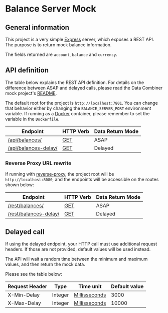 # Balance Server Mock #

## General information ##

This project is a very simple [Express](https://expressjs.com/) server, which exposes a REST API. The purpose is to return mock balance information.

The fields returned are `account`, `balance` and `currency`.

## API definition ##

The table below explains the REST API definition. For details on the difference between ASAP and delayed calls, please read the Data Combiner mock project's [README](../README.md).

The default root for the project is `http://localhost:7801`. You can change that behavior either by changing the `BALANCE_SERVER_PORT` environment variable. If running as a [Docker](https://docker.com) container, please remember to set the variable in the `Dockerfile`.


| Endpoint                                                          | HTTP Verb                                                             | Data Return Mode  |
|-------------------------------------------------------------------|-----------------------------------------------------------------------|-------------------|
| [/api/balances/](http://localhost:7801/api/balances/)             | [GET](https://developer.mozilla.org/en-US/docs/Web/HTTP/Methods/GET)  | ASAP              |
| [/api/balances-delay/](http://localhost:7801/api/balances-delay/) | [GET](https://developer.mozilla.org/en-US/docs/Web/HTTP/Methods/GET)  | Delayed           |

### Reverse Proxy URL rewrite ###

If running with [reverse-proxy](../reverse-proxy/README.md), the project root will be `http://localhost:8080`, and the endpoints will be accessible on the routes shown below:


| Endpoint                                                           | HTTP Verb                                                             | Data Return Mode  |
|--------------------------------------------------------------------|-----------------------------------------------------------------------|-------------------|
| [/rest/balances/](http://localhost:8080/rest/balances/)            | [GET](https://developer.mozilla.org/en-US/docs/Web/HTTP/Methods/GET)  | ASAP              |
| [/rest/balances-delay/](http://localhost:8080/rest/balances-delay/)| [GET](https://developer.mozilla.org/en-US/docs/Web/HTTP/Methods/GET)  | Delayed           |

## Delayed call ##

If using the delayed endpoint, your HTTP call must use additional request headers. If those are not provided, default values will be used instead.

The API will wait a random time between the minimum and maximum values, and then return the mock data.

Please see the table below:

| Request Header    | Type      | Time unit                                                     | Default value |
|-------------------|-----------|---------------------------------------------------------------|---------------|
| X-Min-Delay       | Integer   | [Millisseconds](https://en.wikipedia.org/wiki/Millisecond)    | 3000          |
| X-Max-Delay       | Integer   | [Millisseconds](https://en.wikipedia.org/wiki/Millisecond)    | 10000         |

